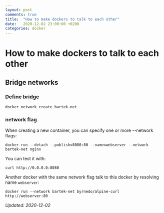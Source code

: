 ```yaml
---
layout: post
comments: true
title:  "How to make dockers to talk to each other"
date:   2020-12-02 23:00:00 +0200
categories: docker 
---
```

# How to make dockers to talk to each other

## Bridge networks

### Define bridge

``` shell
docker network create bartek-net
```

### network flag

When creating a new container, you can specify one or more --network flags:

``` shell
docker run --detach --publish=8080:80 --name=webserver --network bartek-net nginx
```

You can test it with:

``` shell
curl http://0.0.0.0:8080
```

Another docker with the same network flag talk to this docker by resolving name  `webserver`:

``` shell
docker run --network bartek-net byrnedo/alpine-curl http://webserver:80
```

_Updated: 2020-12-02_
